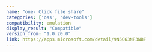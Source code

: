```yaml
---
name: "one- Click file share"
categories: ['oss', 'dev-tools']
compatibility: emulation
display_result: "Compatible"
version_from: "1.0.20.0"
link: https://apps.microsoft.com/detail/9N5C63NF3NBF
---
```

